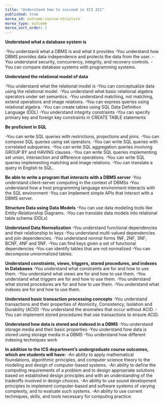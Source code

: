 ```yaml
---
title: "Understand how to succeed in ICS 321"
published: true
morea_id: outcome-course-structure
morea_type: outcome
morea_sort_order: 1
---
```


**Understand what a database system is**

-You understand what a DBMS is and what it provides
-You understand how DBMS provides data independence and protects the data from the user.
-You understand security, concurrency, integrity, and recovery controls.
-You can compare database systems with programming systems.

**Understand the relational model of data**

-You understand what the relational model is
-You can conceptualize data using the relational model.
-You understand what basic relational algebra operators under set semantics.
-You understand matching, not matching, extend operations and image relations.
-You can express queries using relational algebra.
-You can create tables using SQL Data Definition Language (DDL)
-You understand integrity constraints
-You can specify primary key and foreign key constraints in CREATE TABLE statements

**Be proficient in SQL**

-You can write SQL queries with restrictions, projections and joins.
-You can compose SQL queries using set operators.
-You can write SQL queries with correlated subqueries.
-You can write SQL aggregation queries involving GROUP BY and HAVING clauses.
-You can write SQL queries implementing set union, intersection and difference operations.
-You can write SQL queries implementing matching and image relations.
-You can translate a query in English to SQL.

**Be able to write a program that interacts with a DBMS server**
-You understand client-server computing in the context of DBMSs
-You understand how a host programming language environment interacts with the SQL environment
-You can implement simple APIs that interact with a DBMS server.

**Structure Data using Data Models**
-You can use data modeling tools like Entity-Relationship Diagrams.
-You can translate data models into relational table schema (DDLs)

**Understand Data Normalization**
-You understand functional dependencies and their relationship to keys
-You understand multi-valued dependencies and join dependencies.
-You understand normal forms 1NF, 2NF, 3NF, BCNF, 4NF and 5NF.
-You can find keys given a set of functional dependencies
-You can identify tables that are not normalized
-You can decompose unnormalized tables.

**Understand constraints, views, triggers, stored procedures, and indexes in Databases**
-You understand what constraints are for and how to use them.
-You understand what views are for and how to use them.
-You understand what triggers are for and how to use them.
-You understand what stored procedures are for and how to use them.
-You understand what indexes are for and how to use them.

**Understand basic transaction processing concepts**
-You understand transactions and their properties of Atomicity, Consistency, Isolation and Durability (ACID)
-You understand the anomalies that occur without ACID.
-You can implement stored procedures that use transactions to ensure ACID.

**Understand how data is stored and indexed in a DBMS**
-You understand storage media and their basic properties
-You understand how data is stored using storage media in a DBMS
-You understand how different indexing techniques work

**In addition to the ICS department’s undergraduate course outcomes, which are students will have:**
-An ability to apply mathematical foundations, algorithmic principles, and computer science theory to the modeling and design of computer-based systems.
-An ability to define the computing requirements of a problem and to design appropriate solutions based on established design principles and with an understanding of the tradeoffs involved in design choices.
-An ability to use sound development principles to implement computer-based and software systems of varying complexity, and to evaluate such systems.
-An ability to use current techniques, skills, and tools necessary for computing practice.